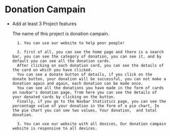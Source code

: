# Donation Campain

- Add at least 3 Project features

    The name of this project is donation campain.
    
        1. You can use our website to help poor people!

        2. first of all, you can see the home page and there is a search bar, you can see the category of donation, you can see it, and by default you can see all the donation cards. 
        After clicking on each donation card, you can see the details of the card on which you have clicked.
        You can see a donate button of details, if you click on the donate button, your donation will be successful, you can not make a donation again and again, each donation can be made once.
        You can see all the donations you have made in the form of cards on navbar's donation page, from here you can see the details of your donated cards by clicking on the button.
        Finally, if you go to the Navbar Statistics page, you can see the percentage value of your donation in the form of a pie chart, In the pie chart you can see two values, Your donation,  and total donation.

        3. You can use our website with all devices, Our donation campain website is responsive to all devices.
